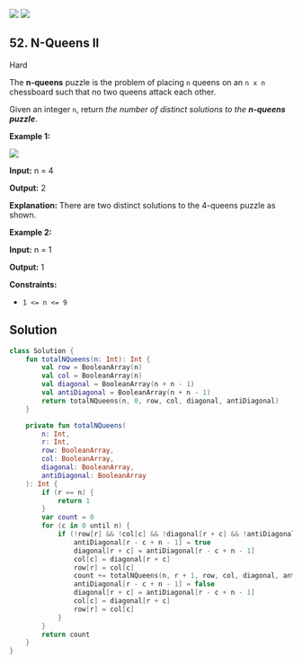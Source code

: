 [![](https://img.shields.io/github/stars/javadev/LeetCode-in-Kotlin?label=Stars&style=flat-square)](https://github.com/javadev/LeetCode-in-Kotlin)
[![](https://img.shields.io/github/forks/javadev/LeetCode-in-Kotlin?label=Fork%20me%20on%20GitHub%20&style=flat-square)](https://github.com/javadev/LeetCode-in-Kotlin/fork)

## 52\. N-Queens II

Hard

The **n-queens** puzzle is the problem of placing `n` queens on an `n x n` chessboard such that no two queens attack each other.

Given an integer `n`, return _the number of distinct solutions to the **n-queens puzzle**_.

**Example 1:**

![](https://assets.leetcode.com/uploads/2020/11/13/queens.jpg)

**Input:** n = 4

**Output:** 2

**Explanation:** There are two distinct solutions to the 4-queens puzzle as shown.

**Example 2:**

**Input:** n = 1

**Output:** 1

**Constraints:**

*   `1 <= n <= 9`

## Solution

```kotlin
class Solution {
    fun totalNQueens(n: Int): Int {
        val row = BooleanArray(n)
        val col = BooleanArray(n)
        val diagonal = BooleanArray(n + n - 1)
        val antiDiagonal = BooleanArray(n + n - 1)
        return totalNQueens(n, 0, row, col, diagonal, antiDiagonal)
    }

    private fun totalNQueens(
        n: Int,
        r: Int,
        row: BooleanArray,
        col: BooleanArray,
        diagonal: BooleanArray,
        antiDiagonal: BooleanArray
    ): Int {
        if (r == n) {
            return 1
        }
        var count = 0
        for (c in 0 until n) {
            if (!row[r] && !col[c] && !diagonal[r + c] && !antiDiagonal[r - c + n - 1]) {
                antiDiagonal[r - c + n - 1] = true
                diagonal[r + c] = antiDiagonal[r - c + n - 1]
                col[c] = diagonal[r + c]
                row[r] = col[c]
                count += totalNQueens(n, r + 1, row, col, diagonal, antiDiagonal)
                antiDiagonal[r - c + n - 1] = false
                diagonal[r + c] = antiDiagonal[r - c + n - 1]
                col[c] = diagonal[r + c]
                row[r] = col[c]
            }
        }
        return count
    }
}
```